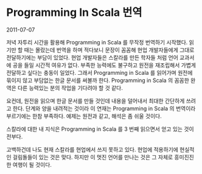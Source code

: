 # Programming In Scala 번역

2011-07-07

저녁 자투리 시간을 활용해 Programming in Scala 를 무작정 번역하기 시작했다.
읽기만 할 때는 몰랐는데 번역을 하며 적다보니 문장이 꼼꼼해 현업 개발자들에게 그대로 전달하기에는 부담이 있었다.
현업 개발자들은 스칼라를 만든 학자들 처럼 언어 교과서에 공을 들일 시간적 여유가 없다.
부족한 능력에도 불구하고 원전을 재조립해서 가볍게 전달하고 싶다는 충동이 일었다.
그래서 Programming in Scala 를 읽어가며 원전에 묶이지 않고 부담없는 한글 문서를 써볼까 한다.
Programming in Scala 의 꼼꼼한 완역은 다른 능력있는 분의 작업을 기다려야 할 것 같다.

요컨데, 원전을 읽으며 한글 문서를 만들 것인데 내용을 덜어내서 최대한 간단하게 쓰려고 한다.
단계와 양을 내려적는 것이라 이 연재는 Programming in Scala 의 번역이라 부르기에는 한참 부족하다.
예제는 원전과 같고, 해석은 좀 쉬울 것이다.

스칼라에 대한 내 지식은 Programming in Scala 를 3 번째 읽으면서 얻고 있는 것이 전부다.

고백하건데 나도 현재 스칼라를 현업에서 쓰지 못하고 있다.
현업에 적용하기에 현실적인 걸림돌들이 있는 것은 맞다.
하지만 이 멋진 언어를 만나는 것은 그 자체로 흥미진진한 여행이 될 것이다.
